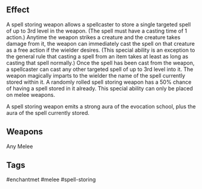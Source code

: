 ## Effect
A spell storing weapon allows a spellcaster to store a single targeted spell of up to 3rd level in the weapon. (The spell must have a casting time of 1 action.) Anytime the weapon strikes a creature and the creature takes damage from it, the weapon can immediately cast the spell on that creature as a free action if the wielder desires. (This special ability is an exception to the general rule that casting a spell from an item takes at least as long as casting that spell normally.) 
Once the spell has been cast from the weapon, a spellcaster can cast any other targeted spell of up to 3rd level into it. The weapon magically imparts to the wielder the name of the spell currently stored within it. A randomly rolled spell storing weapon has a 50% chance of having a spell stored in it already. This special ability can only be placed on melee weapons.

A spell storing weapon emits a strong aura of the evocation school, plus the aura of the spell currently stored.

## Weapons
Any Melee

## Tags
#enchantmet #melee #spell-storing